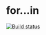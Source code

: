 # for...in

[![Build status](https://ci.appveyor.com/api/projects/status/7o98yyk2gm4yo0co?svg=true)](https://ci.appveyor.com/project/bugagi67/for-in)
